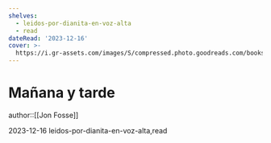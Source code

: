 ```yaml
---
shelves:
  - leidos-por-dianita-en-voz-alta
  - read
dateRead: '2023-12-16'
cover: >-
  https://i.gr-assets.com/images/S/compressed.photo.goodreads.com/books/1692703023l/197568063._SY475_.jpg
---
```

# Mañana y tarde

author::[[Jon Fosse]]

2023-12-16
leidos-por-dianita-en-voz-alta,read